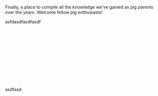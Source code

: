 <!-- TITLE: Pigipedia -->
<!-- SUBTITLE: The official wiki for mini pig parents and enthusiasts. -->

<div style="position: relative;">
<div style="position: absolute; top: 0; left: 0; width: 100%; height: 100%; opacity: .25; background-image: url(/uploads/free-pig-wallpapers-8.jpg); background-size: cover;"></div>

Finally, a place to compile all the knowledge we've gained as pig parents over the years. Welcome fellow pig enthusiasts!

asfdasdfasdfasdf
<br  />
<br  />
<br  />
<br  />
<br  />
<br  />
<br  />
<br  />
<br  />
<br  />
<br  />
<br  />
<br  />
asdfasd
</div>